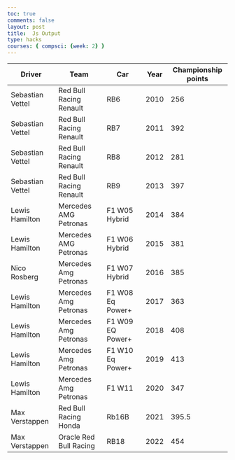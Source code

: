 ```yaml
---
toc: true
comments: false
layout: post
title:  Js Output  
type: hacks
courses: { compsci: {week: 2} }
---
```




<!-- Head contains information to Support the Document -->
<head>
    <!-- load jQuery and DataTables output style and scripts -->
    <link rel="stylesheet" type="text/css" href="https://cdn.datatables.net/1.13.4/css/jquery.dataTables.min.css">
    <script type="text/javascript" language="javascript" src="https://code.jquery.com/jquery-3.6.0.min.js"></script>
    <script>var define = null;</script>
    <script type="text/javascript" language="javascript" src="https://cdn.datatables.net/1.13.4/js/jquery.dataTables.min.js"></script>
</head>

<!-- Body contains the contents of the Document -->
<body>
    <table id="demo" class="table">
        <thead>
            <tr>
                <th>Driver</th>
                <th>Team</th>
                <th>Car</th>
                <th>Year</th>
                <th>Championship points</th>
            </tr>
        </thead>
        <tbody>
            <tr>
                <td>Sebastian Vettel</td>
                <td>Red Bull Racing Renault</td>
                <td>RB6</td>
                <td>2010</td>
                <td>256</td>
            </tr>
            <tr>
                <td>Sebastian Vettel</td>
                <td>Red Bull Racing Renault</td>
                <td>RB7</td>
                <td>2011</td>
                <td>392</td>
            </tr>
            <tr>
                <td>Sebastian Vettel</td>
                <td>Red Bull Racing Renault</td>
                <td>RB8</td>
                <td>2012</td>
                <td>281</td>
            </tr>
            <tr>
                <td>Sebastian Vettel</td>
                <td>Red Bull Racing Renault</td>
                <td>RB9</td>
                <td>2013</td>
                <td>397</td>
            </tr>
            <tr>
                <td>Lewis Hamilton</td>
                <td>Mercedes AMG Petronas</td>
                <td>F1 W05 Hybrid</td>
                <td>2014</td>
                <td>384</td>
            </tr>
            <tr>
                <td>Lewis Hamilton</td>
                <td>Mercedes AMG Petronas</td>
                <td>F1 W06 Hybrid</td>
                <td>2015</td>
                <td>381</td>
            </tr>
            <tr>
                <td>Nico Rosberg</td>
                <td>Mercedes Amg Petronas </td>
                <td>F1 W07 Hybrid</td>
                <td>2016</td>
                <td>385</td>
            </tr>
            <tr>
                <td>Lewis Hamilton</td>
                <td>Mercedes Amg Petronas</td>
                <td>F1 W08 Eq Power+</td>
                <td>2017</td>
                <td>363</td>
            </tr>
            <tr>
                <td>Lewis Hamilton</td>
                <td> Mercedes Amg Petronas</td>
                <td>F1 W09 EQ Power+</td>
                <td>2018</td>
                <td>408</td>
            </tr>
            <tr>
                <td>Lewis Hamilton</td>
                <td>Mercedes Amg Petronas</td>
                <td>F1 W10 Eq Power+</td>
                <td>2019</td>
                <td>413</td>
            </tr>
            <tr>
                <td>Lewis Hamilton</td>
                <td>Mercedes Amg Petronas</td>
                <td>F1 W11</td>
                <td>2020</td>
                <td>347</td>
            </tr>
            <tr>
                <td>Max Verstappen</td>
                <td>Red Bull Racing Honda</td>
                <td>Rb16B</td>
                <td>2021</td>
                <td>395.5</td>
            </tr>
            <tr>
                <td>Max Verstappen</td>
                <td>Oracle Red Bull Racing</td>
                <td>RB18</td>
                <td>2022</td>
                <td>454</td>
            </tr>
        </tbody>
    </table>
</body>

<!-- Script is used to embed executable code -->
<script>
    $("#demo").DataTable();
</script>